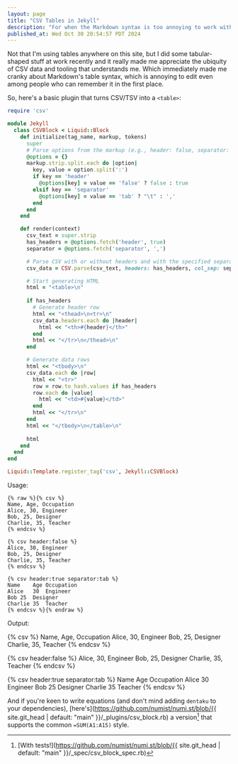 ```yaml
---
layout: page
title: "CSV Tables in Jekyll"
description: "For when the Markdown syntax is too annoying to work with."
published_at: Wed Oct 30 20:54:57 PDT 2024
---
```


Not that I'm using tables anywhere on this site, but I did some tabular-shaped stuff at work recently and it really made me appreciate the ubiquity of CSV data and tooling that understands me. Which immediately made me cranky about Markdown's table syntax, which is annoying to edit even among people who can remember it in the first place.

So, here's a basic plugin that turns CSV/TSV into a `<table>`:

``` ruby
require 'csv'

module Jekyll
  class CSVBlock < Liquid::Block
    def initialize(tag_name, markup, tokens)
      super
      # Parse options from the markup (e.g., header: false, separator: tab)
      @options = {}
      markup.strip.split.each do |option|
        key, value = option.split(':')
        if key == 'header'
          @options[key] = value == 'false' ? false : true
        elsif key == 'separator'
          @options[key] = value == 'tab' ? "\t" : ','
        end
      end
    end

    def render(context)
      csv_text = super.strip
      has_headers = @options.fetch('header', true)
      separator = @options.fetch('separator', ',')

      # Parse CSV with or without headers and with the specified separator
      csv_data = CSV.parse(csv_text, headers: has_headers, col_sep: separator)

      # Start generating HTML
      html = "<table>\n"
      
      if has_headers
        # Generate header row
        html << "<thead>\n<tr>\n"
        csv_data.headers.each do |header|
          html << "<th>#{header}</th>"
        end
        html << "</tr>\n</thead>\n"
      end

      # Generate data rows
      html << "<tbody>\n"
      csv_data.each do |row|
        html << "<tr>"
        row = row.to_hash.values if has_headers
        row.each do |value|
          html << "<td>#{value}</td>"
        end
        html << "</tr>\n"
      end
      html << "</tbody>\n</table>\n"
      
      html
    end
  end
end

Liquid::Template.register_tag('csv', Jekyll::CSVBlock)
```

Usage:

``` liquid
{% raw %}{% csv %}
Name, Age, Occupation
Alice, 30, Engineer
Bob, 25, Designer
Charlie, 35, Teacher
{% endcsv %}

{% csv header:false %}
Alice, 30, Engineer
Bob, 25, Designer
Charlie, 35, Teacher
{% endcsv %}

{% csv header:true separator:tab %}
Name	Age	Occupation
Alice	30	Engineer
Bob	25	Designer
Charlie	35	Teacher
{% endcsv %}{% endraw %}
```

Output:

{% csv %}
Name, Age, Occupation
Alice, 30, Engineer
Bob, 25, Designer
Charlie, 35, Teacher
{% endcsv %}

{% csv header:false %}
Alice, 30, Engineer
Bob, 25, Designer
Charlie, 35, Teacher
{% endcsv %}

{% csv header:true separator:tab %}
Name	Age	Occupation
Alice	30	Engineer
Bob	25	Designer
Charlie	35	Teacher
{% endcsv %}

And if you're keen to write equations (and don't mind adding `dentaku` to your dependencies), [here's](https://github.com/numist/numi.st/blob/{{ site.git_head | default: "main" }}/_plugins/csv_block.rb) a version[^tests] that supports the common `=SUM(A1:A15)` style.

[^tests]: [With tests!](https://github.com/numist/numi.st/blob/{{ site.git_head | default: "main" }}/_spec/csv_block_spec.rb)

